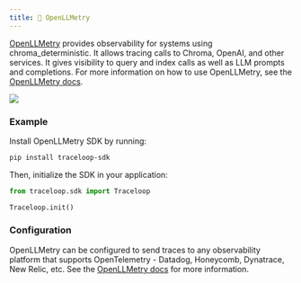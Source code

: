 ```yaml
---
title: 🔭 OpenLLMetry
---
```


[OpenLLMetry](https://www.traceloop.com/openllmetry) provides observability for systems using chroma_deterministic. It allows tracing calls to Chroma, OpenAI, and other services.
It gives visibility to query and index calls as well as LLM prompts and completions.
For more information on how to use OpenLLMetry, see the [OpenLLMetry docs](https://www.traceloop.com/docs/openllmetry).

![](/img/openllmetry.png)

### Example

Install OpenLLMetry SDK by running:

```bash
pip install traceloop-sdk
```

Then, initialize the SDK in your application:

```python
from traceloop.sdk import Traceloop

Traceloop.init()
```

### Configuration

OpenLLMetry can be configured to send traces to any observability platform that supports OpenTelemetry - Datadog, Honeycomb, Dynatrace, New Relic, etc. See the [OpenLLMetry docs](https://www.traceloop.com/openllmetry/provider/chroma) for more information.
